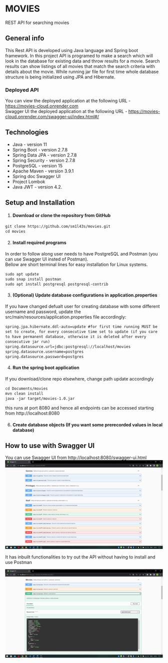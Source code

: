 # MOVIES
REST API for searching movies

## General info
This Rest API is developed using Java language and Spring boot framework. In this project API is programed to make a search which will look in the database for existing data and throw results for a movie. Search results can show listings of all movies that match the search criteria with details about the movie.
While running jar file for first time whole database structure is being initialized using JPA and Hibernate. 

### Deployed API
You can view the deployed application at the following URL - https://movies-cloud.onrender.com
<br>
Swagger UI the deployed application at the following URL - https://movies-cloud.onrender.com/swagger-ui/index.html#/
## Technologies
* Java - version 11
* Spring Boot - version 2.7.8
* Spring Data JPA - version 2.7.8
* Spring Security - version 2.7.8
* PostgreSQL - version 15
* Apache Maven - version 3.9.1
* Spring doc Swagger UI
* Project Lombok
* Java JWT - version 4.2.

## Setup and Installation

1. #### Download or clone the repository from GitHub
```
git clone https://github.com/sm1l43s/movies.git
cd movies
```
2. #### Install required programs

In order to follow along user needs to have PostgreSQL and Postman (you can use Swagger UI insted of Postman). 
<br>
Bellow are short terminal lines for easy installation for Linux systems.
```
sudo apt update
sudo snap install postman
sudo apt install postgresql postgresql-contrib
```
3. #### (Optional) Update database configurations in application.properties
If you have changed defualt user for creating database with some different username and password, update the src/main/resources/application.properties file accordingly:

```
spring.jpa.hibernate.ddl-auto=update #for first time running MUST be set to create, for every consecutive time set to update (if you care to have permanent database, otherwise it is deleted after every consecutive jar run)
spring.datasource.url=jdbc:postgresql://localhost/movies
spring.datasource.username=postgres
spring.datasource.password=postgres
```

4. #### Run the spring boot application

If you download/clone repo elsewhere, change path update accordingly

```
cd Documents/movies
mvn clean install
java -jar target/movies-1.0.jar
```
this runs at port 8080 and hence all endpoints can be accessed starting from http://localhost:8080

6. #### Create database objects (If you want some prerecorded values in local database)

## How to use with Swagger UI

You can use Swagger UI from http://localhost:8080/swagger-ui.html
![image](https://github.com/sm1l43s/movies/blob/master/src/main/resources/img/img.png)


It has inbuilt functionalities to try out the API without having to install and use Postman

![image](https://github.com/sm1l43s/movies/blob/master/src/main/resources/img/img_1.png)
